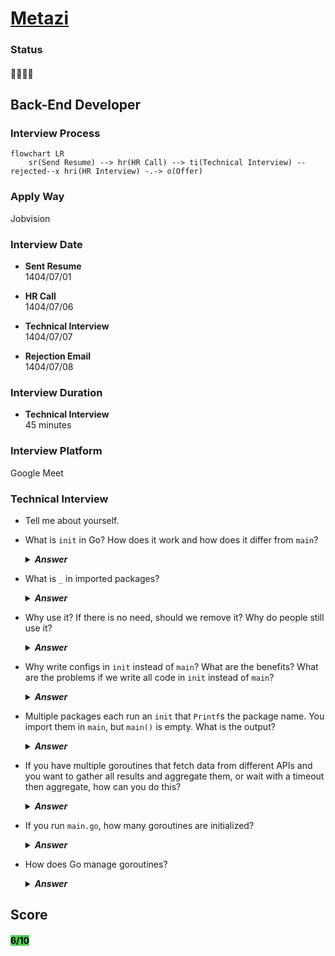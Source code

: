 # [Metazi](https://metazigroup.com)

### Status
#### 📜📞🔧❌

## Back-End Developer

### Interview Process
```mermaid
flowchart LR
    sr(Send Resume) --> hr(HR Call) --> ti(Technical Interview) --rejected--x hri(HR Interview) -.-> o(Offer)
```

### Apply Way
Jobvision

### Interview Date
- **Sent Resume**<br />1404/07/01

- **HR Call**<br />1404/07/06

- **Technical Interview**<br />1404/07/07

- **Rejection Email**<br />1404/07/08

### Interview Duration
- **Technical Interview**<br />45 minutes

### Interview Platform
Google Meet

### Technical Interview
- Tell me about yourself.

- What is `init` in Go? How does it work and how does it differ from `main`?
    <details>
    <summary style="font-size:14px"><b><em>Answer</em></b></summary>
    <div style="border:2px dashed #4a5568; padding:12px; border-radius:6px; margin-top:8px;  background-color: rgba(74,85,104,0.15);">

    [go.dev](https://go.dev/doc/effective_go#init)

    `init()` is a special function: `func init()`. It runs automatically after package-level variables are initialized. You can have multiple `init()`s in a package. You cannot call `init()` yourself.

    Order: evaluate package vars → run that package’s `init()`s → repeat by dependency order → finally call `main.main()`.

    `main()` is the program entry point (`package main`, `func main()`) and runs once after all `init()`s finish.

    </div>
    </details>

- What is `_` in imported packages?

    <details>
    <summary style="font-size:14px"><b><em>Answer</em></b></summary>
    <div style="border:2px dashed #4a5568; padding:12px; border-radius:6px; margin-top:8px;  background-color: rgba(74,85,104,0.15);">

    `_` is the blank identifier. When used in an import like `import _ "pkg/path"` it means: import the package solely for its side effects (package initialization) but do not bind any name to refer to it in the importing file. The compiler won’t complain about an unused import because the blank identifier intentionally discards the package name.

    ```go
    import (
        _ "github.com/lib/pq" // register pq as a database/sql driver via its init()
    )
    ```

    (Aside: `_` is also used to discard values in assignments: `_, ok := m["x"]`.)

    </div>
    </details>

- Why use it? If there is no need, should we remove it? Why do people still use it?

    <details>
    <summary style="font-size:14px"><b><em>Answer</em></b></summary>
    <div style="border:2px dashed #4a5568; padding:12px; border-radius:6px; margin-top:8px;  background-color: rgba(74,85,104,0.15);">

    Use them when the package’s `init()` performs necessary side effects (driver registration, plugin/handler registration, global initialization). If a package has no needed side effects, remove the import.

    </div>
    </details>

- Why write configs in `init` instead of `main`? What are the benefits? What are the problems if we write all code in `init` instead of `main`?

    <details>
    <summary style="font-size:14px"><b><em>Answer</em></b></summary>
    <div style="border:2px dashed #4a5568; padding:12px; border-radius:6px; margin-top:8px;  background-color: rgba(74,85,104,0.15);">

    Pros: `init()` runs before `main()`, so it can prepare package-level state.

    Cons: `init()` cannot accept `context` or return errors, runs during tests, runs before flag/config parsing, and makes shutdown/signal handling hard. Prefer `main()` for orchestration, lifecycle and graceful shutdown.

    </div>
    </details>

- Multiple packages each run an `init` that `Printf`s the package name. You import them in `main`, but `main()` is empty. What is the output?

    <details>
    <summary style="font-size:14px"><b><em>Answer</em></b></summary>
    <div style="border:2px dashed #4a5568; padding:12px; border-radius:6px; margin-top:8px;  background-color: rgba(74,85,104,0.15);">

    ```go
    // pkg/a/a.go
    package a

    import "fmt"

    func init() { fmt.Println("init a") }

    // pkg/b/b.go
    package b

    import "fmt"

    func init() { fmt.Println("init b") }

    // main.go
    package main

    import (
        _ "example.com/project/pkg/a"
        _ "example.com/project/pkg/b"
    )

    func main() {} // empty
    ```

    Important notes about the order:

    - Initialization (and therefore the `init()` prints) runs before `main()` is called.
    - The order between packages follows the import dependency graph: if `b` imports `a`, `init a` will always appear before `init b`.
    - If the packages are independent (neither imports the other), the relative order is unspecified — you should not rely on a particular ordering.
    - `main()` being empty produces no additional output.

    </div>
    </details>

- If you have multiple goroutines that fetch data from different APIs and you want to gather all results and aggregate them, or wait with a timeout then aggregate, how can you do this?

    <details>
    <summary style="font-size:14px"><b><em>Answer</em></b></summary>
    <div style="border:2px dashed #4a5568; padding:12px; border-radius:6px; margin-top:8px;  background-color: rgba(74,85,104,0.15);">

    ```go
    package main

    import (
        "fmt"
        "sync"
        "time"
    )

    type Result struct {
        URL  string
        Body string
        Err  error
    }

    func fetch(url string) (string, error) {
        // do actual HTTP call...
        return "data-for-" + url, nil
    }

    func fetchPartial(urls []string, timeout time.Duration) map[string]string {
        var wg sync.WaitGroup
        resultsCh := make(chan Result, len(urls))

        for _, u := range urls {
            wg.Add(1)
            go func(u string) {
                defer wg.Done()
                body, err := fetch(u)
                resultsCh <- Result{URL: u, Body: body, Err: err}
            }(u)
        }

        // close channel when all goroutines are done
        go func() {
            wg.Wait()
            close(resultsCh)
        }()

        aggregated := make(map[string]string)
        timeoutCh := time.After(timeout)

    Loop:
        for {
            select {
            case r, ok := <-resultsCh:
                if !ok {
                    break Loop // channel closed, all responses received
                }
                if r.Err == nil {
                    aggregated[r.URL] = r.Body
                } else {
                    // optionally log r.Err
                }
            case <-timeoutCh:
                // timeout occurred — stop waiting for more, but goroutines may still be running.
                // To avoid leaks in real code, pass a context to requests so they cancel.
                break Loop
            }
        }
        return aggregated
    }

    func main() {
        urls := []string{"a", "b", "c"}
        out := fetchPartial(urls, 2*time.Second)
        fmt.Println(out)
    }
    ```

    </div>
    </details>

- If you run `main.go`, how many goroutines are initialized?

    <details>
    <summary style="font-size:14px"><b><em>Answer</em></b></summary>
    <div style="border:2px dashed #4a5568; padding:12px; border-radius:6px; margin-top:8px;  background-color: rgba(74,85,104,0.15);">

    At least one main goroutine plus several runtime goroutines (GC, timers, netpoller). You commonly see 2–4 at startup, but exact number varies. `GOMAXPROCS` controls parallelism (Ps), not total goroutine count.

    </div>
    </details>

- How does Go manage goroutines?

    <details>
    <summary style="font-size:14px"><b><em>Answer</em></b></summary>
    <div style="border:2px dashed #4a5568; padding:12px; border-radius:6px; margin-top:8px;  background-color: rgba(74,85,104,0.15);">

    The runtime scheduler uses three core concepts: G, M, and P.

    - G (goroutine): the user-level unit of concurrency (stack, state, metadata). Goroutines are cheap to create and their stacks grow and shrink as needed.
    - M (machine): an OS thread that actually executes Go code. The runtime creates and reclaims Ms as needed (e.g., to service blocking syscalls).
    - P (processor): a scheduler context that holds a run queue of runnable Gs and scheduling state. Only an M that has an associated P can run Go code. `GOMAXPROCS` controls how many Ps exist (how many goroutines can run in parallel).

    How scheduling works (high level):

    - Each P has a local run queue of runnable goroutines. When a goroutine becomes runnable it’s pushed to a P’s queue. When a P runs out of work it will steal goroutines from other Ps or pull from a global queue; this provides locality and load balancing.
    - The scheduler chooses a G from a P’s run queue and runs it on the M bound to that P. If that G blocks (channel wait, sleep, blocking syscall), it is parked and another G is scheduled.

    </div>
    </details>


## Score
<h4><mark style="background-color:#54ca56">6/10</mark></h4>
